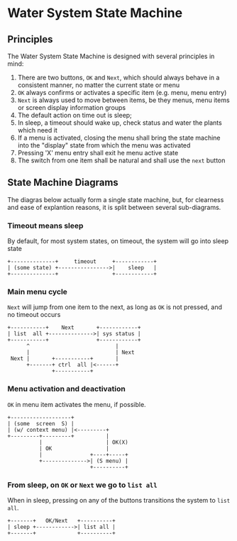 # Water System State Machine

## Principles

The Water System State Machine is designed with several principles in mind:

1. There are two buttons, `OK` and `Next`, which should always behave in a consistent manner, no matter the current state or menu
  1. `OK` always confirms or activates a specific item (e.g. menu, menu entry)
  2. `Next` is always used to move between items, be they menus, menu items or screen display information groups
2. The default action on time out is sleep;
  1. In sleep, a timeout should wake up, check status and water the plants which need it
3. If a menu is activated, closing the menu shall bring the state machine into the "display" state from which the menu was activated
4. Pressing 'X' menu entry shall exit he menu active state
5. The switch from one item shall be natural and shall use the `next` button

## State Machine Diagrams

The diagras below actually form a single state machine, but, for clearness and ease of explantion reasons, it is split between several sub-diagrams.

### Timeout means sleep

By default, for most system states, on timeout, the system will go into sleep state


    +--------------+     timeout     +------------+
    | (some state) +---------------->|    sleep   |
    +--------------+                 +------------+

### Main menu cycle

`Next` will jump from one item to the next, as long as `OK` is not pressed, and no timeout occurs


    +-----------+    Next       +------------+
    | list  all +-------------->| sys status |
    +-----------+               +------------+
          ^                           |
          |                           | Next
     Next |       +-----------+       |
          +-------+ ctrl  all |<------+
                  +-----------+

### Menu activation and deactivation

`OK` in menu item activates the menu, if possible.


    +-------------------+
    | (some  screen  S) |
    | (w/ context menu) |<---------+
    +---------+---------+          |
              |                    | OK(X)
              | OK                 |
              |               +----+-----+
              +-------------->| (S menu) |
                              +----------+

### From sleep, on `OK` or `Next` we go to `list all`

When in sleep, pressing on any of the buttons transitions the system to `list all`.

    +-------+   OK/Next   +----------+
    | sleep +------------>| list all |
    +-------+             +----------+
